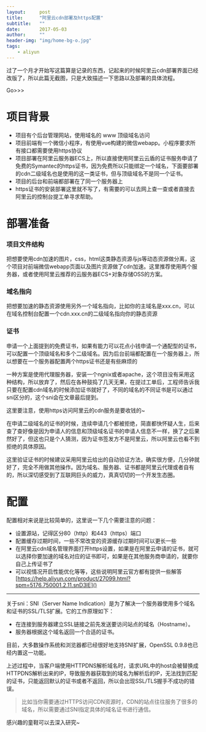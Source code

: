 ```yaml
---
layout:     post
title:      "阿里云cdn部署及https配置"
subtitle:   ""
date:       2017-05-03
author:     ""
header-img: "img/home-bg-o.jpg"
tags: 
    - aliyun
---
```


过了一个月才开始写这篇算是记录的东西，记起来的时候阿里云cdn部署界面已经改版了，所以此篇无截图，只是大致描述一下思路以及部署的具体流程。

Go>>>

# 项目背景

* 项目有个后台管理网站，使用域名的 www 顶级域名访问
* 项目前端有一个微信小程序，有使用vue构建的微信webapp。小程序要求所有接口都需要使用https协议
* 项目部署在阿里云服务器ECS上，所以直接使用阿里云云盾的证书服务申请了免费的Symantec的https证书，因为免费所以只能绑定一个域名，下面要部署的cdn二级域名也是使用的这一类证书，但与顶级域名不是同一个证书。
* 项目的后台和前端都部署在了同一个服务器上
* https证书的安装部署这里就不写了，有需要的可以去网上查一查或者直接去阿里云的控制台提工单寻求帮助。

# 部署准备

### 项目文件结构

把想要使用cdn加速的图片，css，html这类静态资源与js等动态资源做分离，这个项目对前端微信webapp页面以及图片资源做了cdn加速。这里推荐使用两个服务器，或者使用阿里云推荐的云服务器ECS+对象存储OSS的方案。

### 域名指向

把想要加速的静态资源使用另外一个域名指向，比如你的主域名是xxx.cn，可以在域名控制台配置一个cdn.xxx.cn的二级域名指向你的静态资源

### 证书

申请一个上面提到的免费证书，如果有能力可以花点小钱申请一个通配型的证书，可以配置一个顶级域名和多个二级域名。因为后台前端都配置在一个服务器上，所以想要在一个服务器配置两个https证书还是有些麻烦的

一种方案是使用代理服务器，安装一个ngnix或者apache，这个项目没有采用这种结构，所以放弃了，然后在各种鼓捣了几天无果，在提过工单后，工程师告诉我只要在配置cdn域名的时候添加证书就好了，不同的域名的不同证书是可以通过sni区分的，这个sni会在文章最后提到。

这里要注意，使用https访问阿里云的cdn服务是要收钱的~

在申请二级域名的证书的时候，连续申请几个都被拒绝，简直都快怀疑人生，后来查了查好像是因为申请人的信息和顶级域名证书的申请人信息不一样，换了之后果然好了，但这也只是个人猜测，因为证书签发方不是阿里云，所以阿里云也看不到拒绝的具体原因。

这里验证证书的时候建议采用阿里云给出的自动验证方法，确实很方便，几分钟就好了，完全不用做其他操作。因为域名、服务器、证书都是阿里云代理或者自有的，所以深切感受到了互联网巨头的威力，真真切切的一个开发生态圈。

# 配置

配置相对来说是比较简单的，这里说一下几个需要注意的问题：

* 设置源站，记得区分80（http）和443（https）端口
* 配置缓存过期时间，一些不常改变的资源缓存过期时间可以更长一些
* 在阿里云cdn域名管理界面打开https设置，如果是在阿里云申请的证书，就可以选择你要加速的域名对应的证书即可，如果是在其他服务商申请的，就要你自己上传证书了
* 可以视情况开启性能优化等等，这些说明阿里云官方都有提供一些解答[https://help.aliyun.com/product/27099.html?spm=5176.750001.2.11.snD3IE]()

---

关于sni：SNI（Server Name Indication）是为了解决一个服务器使用多个域名和证书的SSL/TLS扩展。它的工作原理如下：

* 在连接到服务器建立SSL链接之前先发送要访问站点的域名（Hostname）。
* 服务器根据这个域名返回一个合适的证书。

目前，大多数操作系统和浏览器都已经很好地支持SNI扩展，OpenSSL 0.9.8也已经内置这一功能。

上述过程中，当客户端使用HTTPDNS解析域名时，请求URL中的host会被替换成HTTPDNS解析出来的IP，导致服务器获取到的域名为解析后的IP，无法找到匹配的证书，只能返回默认的证书或者不返回，所以会出现SSL/TLS握手不成功的错误。

> 比如当你需要通过HTTPS访问CDN资源时，CDN的站点往往服务了很多的域名，所以需要通过SNI指定具体的域名证书进行通信。

感兴趣的童鞋可以去深入研究~